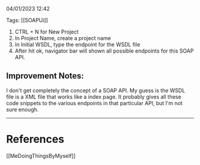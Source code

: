 04/01/2023 12:42

Tags: [[SOAPUi]]

1. CTRL + N for New Project
2. In Project Name, create a project name
3. In Initial WSDL, type the endpoint for the WSDL file
4. After hit ok, navigator bar will shown all possible endpoints for this SOAP API.

## Improvement Notes:

I don't get completely the concept of a SOAP API. My guess is the WSDL file is a XML file that works like a index page. It probably gives all these code snippets to the various endpoints in that particular API, but I'm not sure enough.

---
# References

[[MeDoingThingsByMyself]]